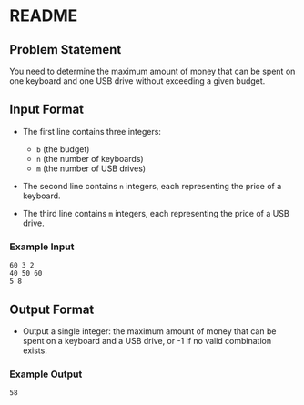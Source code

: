 

# README

## Problem Statement

You need to determine the maximum amount of money that can be spent on one keyboard and one USB drive without exceeding a given budget.

## Input Format

- The first line contains three integers:
  - `b` (the budget)
  - `n` (the number of keyboards)
  - `m` (the number of USB drives)

- The second line contains `n` integers, each representing the price of a keyboard.

- The third line contains `m` integers, each representing the price of a USB drive.

### Example Input

```
60 3 2
40 50 60
5 8
```

## Output Format

- Output a single integer: the maximum amount of money that can be spent on a keyboard and a USB drive, or -1 if no valid combination exists.

### Example Output

```
58
```
```

